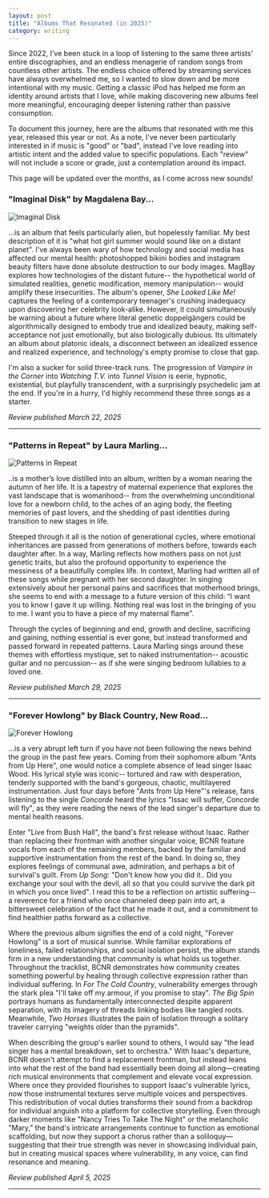 ```yaml
---
layout: post
title: "Albums That Resonated (in 2025)"
category: writing
---
```

Since 2022, I've been stuck in a loop of listening to the same three artists' entire discographies, and an endless menagerie of random songs from countless other artists. The endless choice offered by streaming services have always overwhelmed me, so I wanted to slow down and be more intentional with my music. Getting a classic iPod has helped me form an identity around artists that I love, while making discovering new albums feel more meaningful, encouraging deeper listening rather than passive consumption.

To document this journey, here are the albums that resonated with me this year, released this year or not. As a note, I've never been particularly interested in if music is "good" or "bad", instead I've love reading into artistic intent and the added value to specific populations. Each "review" will not include a score or grade, just a contemplation around its impact.

This page will be updated over the months, as I come across new sounds!

### "Imaginal Disk" by Magdalena Bay...
![Imaginal Disk](https://f4.bcbits.com/img/a3108453833_10.jpg)

...is an album that feels particularly alien, but hopelessly familiar. My best description of it is "what hot girl summer would sound like on a distant planet". I've always been wary of how technology and social media has affected our mental health: photoshopped bikini bodies and instagram beauty filters have done absolute destruction to our body images. MagBay explores how technologies of the distant future-- the hypothetical world of simulated realities, genetic modification, memory manipulation-- would amplify these insecurities. The album's opener, *She Looked Like Me!* captures the feeling of a contemporary teenager's crushing inadequacy upon discovering her celebrity look-alike. However, it could simultaneously be warning about a future where literal genetic doppelgängers could be algorithmically designed to embody true and idealized beauty, making self-acceptance not just emotionally, but also biologically dubious. Its ultimately an album about platonic ideals, a disconnect between an idealized essence and realized experience, and technology's empty promise to close that gap.

I'm also a sucker for solid three-track runs. The progression of *Vampire in the Corner* into *Watching T.V.* into *Tunnel Vision* is eerie, hypnotic, existential, but playfully transcendent, with a surprisingly psychedelic jam at the end. If you're in a hurry, I'd highly recommend these three songs as a starter.

*Review published March 22, 2025*

---
### "Patterns in Repeat" by Laura Marling...
![Patterns in Repeat](https://f4.bcbits.com/img/a1092021461_10.jpg)

..is a mother’s love distilled into an album, written by a woman nearing the autumn of her life. It is a tapestry of maternal experience that explores the vast landscape that is womanhood-- from the overwhelming unconditional love for a newborn child, to the aches of an aging body, the fleeting memories of past lovers, and the shedding of past identities during transition to new stages in life.

Steeped through it all is the notion of generational cycles, where emotional inheritances are passed from generations of mothers before, towards each daughter after. In a way, Marling reflects how mothers pass on not just genetic traits, but also the profound opportunity to experience the messiness of a beautifully complex life. In context, Marling had written all of these songs while pregnant with her second daughter. In singing extensively about her personal pains and sacrifices that motherhood brings, she seems to end with a message to a future version of this child: “I want you to know I gave it up willing. Nothing real was lost in the bringing of you to me. I want you to have a piece of my maternal flame”.

Through the cycles of beginning and end, growth and decline, sacrificing and gaining, nothing essential is ever gone, but instead transformed and passed forward in repeated patterns. Laura Marling sings around these themes with effortless mystique, set to naked instrumentation-- acoustic guitar and no percussion-- as if she were singing bedroom lullabies to a loved one.

*Review published March 29, 2025*

---

### "Forever Howlong" by Black Country, New Road...
![Forever Howlong](https://f4.bcbits.com/img/a2991836176_10.jpg)

...is a very abrupt left turn if you have not been following the news behind the group in the past few years. Coming from their sophomore album "Ants from Up Here", one would notice a complete absence of lead singer Isaac Wood. His lyrical style was iconic-- tortured and raw with desperation, tenderly supported with the band's gorgeous, chaotic, multilayered instrumentation. Just four days before "Ants from Up Here"'s release, fans listening to the single *Concorde* heard the lyrics "Issac will suffer, Concorde will fly", as they were reading the news of the lead singer's departure due to mental health reasons.

Enter "Live from Bush Hall", the band's first release without Isaac. Rather than replacing their frontman with another singular voice, BCNR feature vocals from each of the remaining members, backed by the familiar and supportive instrumentation from the rest of the band. In doing so, they explores feelings of communal awe, admiration, and perhaps a bit of survival's guilt. From *Up Song*: "Don't know how you did it.. Did you exchange your soul with the devil, all so that you could survive the dark pit in which you once lived". I read this to be a reflection on artistic suffering-- a reverence for a friend who once channeled deep pain into art, a bittersweet celebration of the fact that he made it out, and a commitment to find healthier paths forward as a collective.

Where the previous album signifies the end of a cold night, "Forever Howlong" is a sort of musical sunrise. While familiar explorations of loneliness, failed relationships, and social isolation persist, the album stands firm in a new understanding that community is what holds us together. Throughout the tracklist, BCNR demonstrates how community creates something powerful by healing through collective expression rather than individual suffering. In *For The Cold Country*, vulnerability emerges through the stark plea "I'll take off my armour, if you promise to stay". *The Big Spin* portrays humans as fundamentally interconnected despite apparent separation, with its imagery of threads linking bodies like tangled roots. Meanwhile, *Two Horses* illustrates the pain of isolation through a solitary traveler carrying "weights older than the pyramids".

When describing the group's earlier sound to others, I would say "the lead singer has a mental breakdown, set to orchestra." With Isaac's departure, BCNR doesn't attempt to find a replacement frontman, but instead leans into what the rest of the band had essentially been doing all along—creating rich musical environments that complement and elevate vocal expression. Where once they provided flourishes to support Isaac's vulnerable lyrics, now those instrumental textures serve multiple voices and perspectives. This redistribution of vocal duties transforms their sound from a backdrop for individual anguish into a platform for collective storytelling. Even through darker moments like "Nancy Tries To Take The Night" or the melancholic "Mary," the band's intricate arrangements continue to function as emotional scaffolding, but now they support a chorus rather than a soliloquy—suggesting that their true strength was never in showcasing individual pain, but in creating musical spaces where vulnerability, in any voice, can find resonance and meaning.

*Review published April 5, 2025*

---
